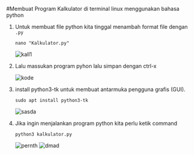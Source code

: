 #Membuat Program Kalkulator di terminal linux menggunakan bahasa python

   1. Untuk membuat file python kita tinggal menambah format file dengan `.py`
      
          nano "Kalkulator.py"
      
      ![kall1](https://github.com/habibh028/tugas-praktikum-sistem-operasi/assets/126387192/23fb16e0-54c1-42c2-b536-5174aeab6d9c)


   2. Lalu massukan program pyhon lalu simpan dengan ctrl-x
      
      ![kode](https://github.com/habibh028/tugas-praktikum-sistem-operasi/assets/126387192/6f5ea58d-e85f-4061-86c4-a53aaec80275)

   3. install python3-tk untuk membuat antarmuka pengguna grafis (GUI).

          sudo apt install python3-tk
      
      ![sasda](https://github.com/habibh028/tugas-praktikum-sistem-operasi/assets/126387192/0eb4d1d9-4156-43a5-bdde-bd6965caaf08)

    
   5. Jika ingin menjalankan program python kita perlu ketik command 
    
          python3 kalkulator.py
      ![pernth](https://github.com/habibh028/tugas-praktikum-sistem-operasi/assets/126387192/19b3fa91-6c16-47bd-bbf1-b455595658c9)
      ![dmad](https://github.com/habibh028/tugas-praktikum-sistem-operasi/assets/126387192/bce12d5f-2257-4383-a5ac-5c7034eda8a3)

      

